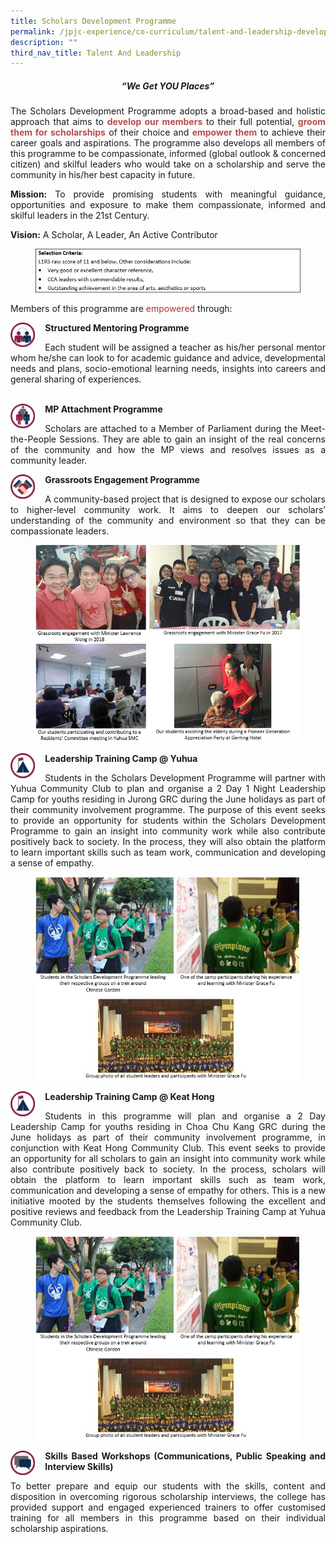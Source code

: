```yaml
---
title: Scholars Development Programme
permalink: /jpjc-experience/co-curriculum/talent-and-leadership-development-programme/scholars-development/
description: ""
third_nav_title: Talent And Leadership
---
```

<div align=justify>
<center><h5>“We Get YOU Places”</h5></center>

<p>
The Scholars Development Programme adopts a broad-based and holistic approach that aims to <strong><span style="color:#b74b4b">develop our members</strong></span> to their full potential, <strong><span style="color:#b74b4b">groom them for scholarships</strong></span> of their choice and <strong><span style="color:#b74b4b">empower them</strong></span> to achieve their career goals and aspirations. The programme also develops all members of this programme to be compassionate, informed (global outlook & concerned citizen) and skilful leaders who would take on a scholarship and serve the community in his/her best capacity in future.</p>

<p>	
<strong>Mission:</strong> To provide promising students with meaningful guidance, opportunities and exposure to make them compassionate, informed and skilful leaders in the 21st Century.</p>

<p>	
<strong>Vision:</strong> A Scholar, A Leader, An Active Contributor</p>

<figure>
<img src="/images/sdp%201.jpg"></figure>
		 
<p>Members of this programme are <span style="color:#ae3434">empowered</span> through:</p>  

<img src="/images/sdp2.jpg" style="width:8%;margin-right:15px;" align = "left">
<strong>Structured Mentoring Programme</strong><br>
<p>Each student will be assigned a teacher as his/her personal mentor whom he/she can look to for academic guidance and advice, developmental needs and plans, socio-emotional learning needs, insights into careers and general sharing of experiences.</p>
<br>
<img src="/images/sdp3.jpg" style="width:8%;margin-right:15px;" align = "left">
<strong>MP Attachment Programme</strong><br>
<p>Scholars are attached to a Member of Parliament during the Meet-the-People Sessions. They are able to gain an insight of the real concerns of the community and how the MP views and resolves issues as a community leader.</p>

<img src="/images/sdp4.jpg" style="width:8%;margin-right:15px;" align = "left">
	<strong>Grassroots Engagement Programme</strong><br>
<p>
A community-based project that is designed to expose our scholars to higher-level community work. It aims to deepen our scholars’ understanding of the community and environment so that they can be compassionate leaders.</p>

<figure>
<img src="/images/sdp5.jpg"></figure>
		 
<img src="/images/sdp6.jpg" style="width:8%;margin-right:15px;" align = "left">
<strong>Leadership Training Camp @ Yuhua</strong>
<p>Students in the Scholars Development Programme will partner with Yuhua Community Club to plan and organise a 2 Day 1 Night Leadership Camp for youths residing in Jurong GRC during the June holidays as part of their community involvement programme. The purpose of this event seeks to provide an opportunity for students within the Scholars Development Programme to gain an insight into community work while also contribute positively back to society. In the process, they will also obtain the platform to learn important skills such as team work, communication and developing a sense of empathy.</p>

<figure>
<img src="/images/sdp7.jpg"></figure>
	
<img src="/images/sdp6.jpg" style="width:8%;margin-right:15px;" align = "left">
<strong>Leadership Training Camp @ Keat Hong</strong>
<p>
Students in this programme will plan and organise a 2 Day Leadership Camp for youths residing in Choa Chu Kang GRC during the June holidays as part of their community involvement programme, in conjunction with Keat Hong Community Club. This event seeks to provide an opportunity for all scholars to gain an insight into community work while also contribute positively back to society. In the process, scholars will obtain the platform to learn important skills such as team work, communication and developing a sense of empathy for others. This is a new initiative mooted by the students themselves following the excellent and positive reviews and feedback from the Leadership Training Camp at Yuhua Community Club.</p>

<figure>
<img src="/images/sdp9.jpg"></figure>

<img src="/images/sdp10.jpg" style="width:8%;margin-right:15px;" align = "left">
<strong>Skills Based Workshops (Communications, Public Speaking and Interview Skills)</strong>
<p>To better prepare and equip our students with the skills, content and disposition in overcoming rigorous scholarship interviews, the college has provided support and engaged experienced trainers to offer customised training for all members in this programme based on their individual scholarship aspirations.</p>